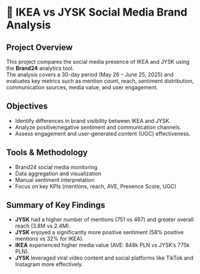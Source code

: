 # 🛒 IKEA vs JYSK Social Media Brand Analysis

## Project Overview
This project compares the social media presence of IKEA and JYSK using the **Brand24** analytics tool.  
The analysis covers a 30-day period (May 26 – June 25, 2025) and evaluates key metrics such as mention count, reach, sentiment distribution, communication sources, media value, and user engagement.

## Objectives
- Identify differences in brand visibility between IKEA and JYSK.
- Analyze positive/negative sentiment and communication channels.
- Assess engagement and user-generated content (UGC) effectiveness.

## Tools & Methodology
- Brand24 social media monitoring
- Data aggregation and visualization
- Manual sentiment interpretation
- Focus on key KPIs (mentions, reach, AVE, Presence Score, UGC)

## Summary of Key Findings
- **JYSK** had a higher number of mentions (751 vs 467) and greater overall reach (3.8M vs 2.4M).
- **JYSK** enjoyed a significantly more positive sentiment (58% positive mentions vs 32% for IKEA).
- **IKEA** experienced higher media value (AVE: 848k PLN vs JYSK’s 775k PLN).
- **JYSK** leveraged viral video content and social platforms like TikTok and Instagram more effectively.


